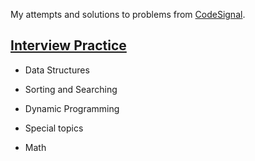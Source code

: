 My attempts and solutions to problems from [CodeSignal](https://codesignal.com/).

## [Interview Practice](https://app.codesignal.com/interview-practice)

* Data Structures

* Sorting and Searching

* Dynamic Programming

* Special topics

* Math
